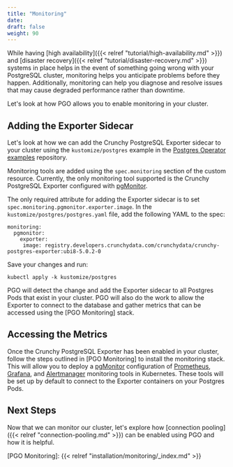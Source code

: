 ```yaml
---
title: "Monitoring"
date:
draft: false
weight: 90
---
```


While having [high availability]({{< relref "tutorial/high-availability.md" >}}) and [disaster recovery]({{< relref "tutorial/disaster-recovery.md" >}}) systems in place helps in the event of something going wrong with your PostgreSQL cluster, monitoring helps you anticipate problems before they happen. Additionally, monitoring can help you diagnose and resolve issues that may cause degraded performance rather than downtime.

Let's look at how PGO allows you to enable monitoring in your cluster.

## Adding the Exporter Sidecar

Let's look at how we can add the Crunchy PostgreSQL Exporter sidecar to your cluster using the `kustomize/postgres` example in the [Postgres Operator examples](https://github.com/CrunchyData/postgres-operator-examples/fork) repository.

Monitoring tools are added using the `spec.monitoring` section of the custom resource. Currently, the only monitoring tool supported is the Crunchy PostgreSQL Exporter configured with [pgMonitor].

The only required attribute for adding the Exporter sidecar is to set `spec.monitoring.pgmonitor.exporter.image`. In the `kustomize/postgres/postgres.yaml` file, add the following YAML to the spec:

```
monitoring:
  pgmonitor:
    exporter:
     image: registry.developers.crunchydata.com/crunchydata/crunchy-postgres-exporter:ubi8-5.0.2-0
```

Save your changes and run:

```
kubectl apply -k kustomize/postgres
```

PGO will detect the change and add the Exporter sidecar to all Postgres Pods that exist in your cluster. PGO will also do the work to allow the Exporter to connect to the database and gather metrics that can be accessed using the [PGO Monitoring] stack.

## Accessing the Metrics

Once the Crunchy PostgreSQL Exporter has been enabled in your cluster, follow the steps outlined in [PGO Monitoring] to install the monitoring stack. This will allow you to deploy a [pgMonitor] configuration of [Prometheus], [Grafana], and [Alertmanager] monitoring tools in Kubernetes. These tools will be set up by default to connect to the Exporter containers on your Postgres Pods.

## Next Steps

Now that we can monitor our cluster, let's explore how [connection pooling]({{< relref "connection-pooling.md" >}}) can be enabled using PGO and how it is helpful.

[pgMonitor]: https://github.com/CrunchyData/pgmonitor
[Grafana]: https://grafana.com/
[Prometheus]: https://prometheus.io/
[Alertmanager]: https://prometheus.io/docs/alerting/latest/alertmanager/
[PGO Monitoring]: {{< relref "installation/monitoring/_index.md" >}}
